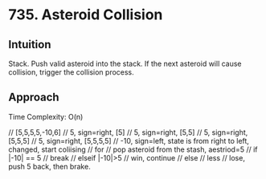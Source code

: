 # 735. Asteroid Collision

## Intuition
Stack.
Push valid asteroid into the stack.
If the next asteroid will cause collision, trigger the collision process.

## Approach
Time Complexity: O(n)

// [5,5,5,5,-10,6]
// 5, sign=right, [5]
// 5, sign=right, [5,5]
// 5, sign=right, [5,5,5]
// 5, sign=right, [5,5,5,5]
// -10, sign=left, state is from right to left, changed, start coliising
// for
//      pop asteroid from the stash, aestriod=5
//      if |-10| == 5
//          break
//      elseif |-10|>5
//          win, continue
//      else // less
//          lose, push 5 back, then brake.